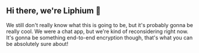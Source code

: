 ## Hi there, we're Liphium 👋

We still don't really know what this is going to be, but it's probably gonna be really cool. We were a chat app, but we're kind of reconsidering right now. It's gonna be something end-to-end encryption though, that's what you can be absolutely sure about!
